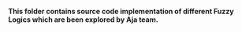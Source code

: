 **This folder contains source code implementation of different Fuzzy Logics which are been explored by Aja team.**
